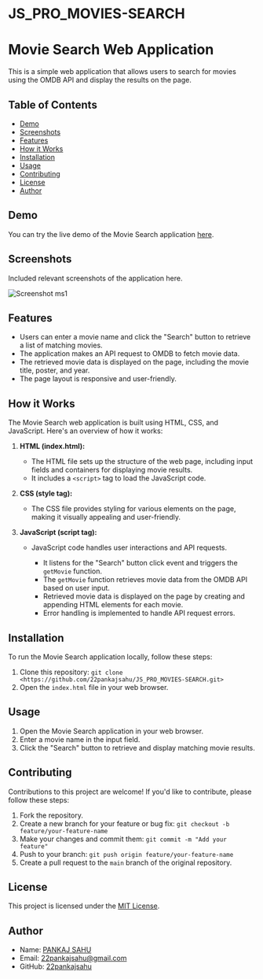 # JS_PRO_MOVIES-SEARCH

# Movie Search Web Application

This is a simple web application that allows users to search for movies using the OMDB API and display the results on the page.

## Table of Contents

- [Demo](#demo)
- [Screenshots](#screenshots)
- [Features](#features)
- [How it Works](#how-it-works)
- [Installation](#installation)
- [Usage](#usage)
- [Contributing](#contributing)
- [License](#license)
- [Author](#author)

## Demo

You can try the live demo of the Movie Search application [here](https://22pankajsahu.github.io/JS_PRO_MOVIES-SEARCH/).

## Screenshots

Included relevant screenshots of the application here.

![Screenshot ms1](https://github.com/22pankajsahu/JS_PRO_MOVIES-SEARCH/assets/135128502/cbf6c0ed-81f8-4d43-845b-6e949b38c683)

## Features

- Users can enter a movie name and click the "Search" button to retrieve a list of matching movies.
- The application makes an API request to OMDB to fetch movie data.
- The retrieved movie data is displayed on the page, including the movie title, poster, and year.
- The page layout is responsive and user-friendly.

## How it Works

The Movie Search web application is built using HTML, CSS, and JavaScript. Here's an overview of how it works:

1. **HTML (index.html):**

   - The HTML file sets up the structure of the web page, including input fields and containers for displaying movie results.
   - It includes a `<script>` tag to load the JavaScript code.

2. **CSS (style tag):**

   - The CSS file provides styling for various elements on the page, making it visually appealing and user-friendly.

3. **JavaScript (script tag):**

   - JavaScript code handles user interactions and API requests.

     - It listens for the "Search" button click event and triggers the `getMovie` function.
     - The `getMovie` function retrieves movie data from the OMDB API based on user input.
     - Retrieved movie data is displayed on the page by creating and appending HTML elements for each movie.
     - Error handling is implemented to handle API request errors.

## Installation

To run the Movie Search application locally, follow these steps:

1. Clone this repository: `git clone <https://github.com/22pankajsahu/JS_PRO_MOVIES-SEARCH.git>`
2. Open the `index.html` file in your web browser.

## Usage

1. Open the Movie Search application in your web browser.
2. Enter a movie name in the input field.
3. Click the "Search" button to retrieve and display matching movie results.

## Contributing

Contributions to this project are welcome! If you'd like to contribute, please follow these steps:

1. Fork the repository.
2. Create a new branch for your feature or bug fix: `git checkout -b feature/your-feature-name`
3. Make your changes and commit them: `git commit -m "Add your feature"`
4. Push to your branch: `git push origin feature/your-feature-name`
5. Create a pull request to the `main` branch of the original repository.

## License

This project is licensed under the [MIT License](LICENSE).

## Author

- Name: [PANKAJ SAHU](https://linkedin.com/in/22pankajsahu)
- Email: [22pankajsahu@gmail.com](mailto:22pankajsahu@gmail.com)
- GitHub: [22pankajsahu](https://github.com/22pankajsahu)
